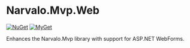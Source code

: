 Narvalo.Mvp.Web
===============

[![NuGet](https://img.shields.io/nuget/v/Narvalo.Mvp.Web.svg)](https://www.nuget.org/packages/Narvalo.Mvp.Web/)
[![MyGet](https://img.shields.io/myget/narvalo-edge/v/Narvalo.Mvp.Web.svg)](https://www.myget.org/feed/narvalo-edge/package/nuget/Narvalo.Mvp.Web)

Enhances the Narvalo.Mvp library with support for ASP.NET WebForms.
